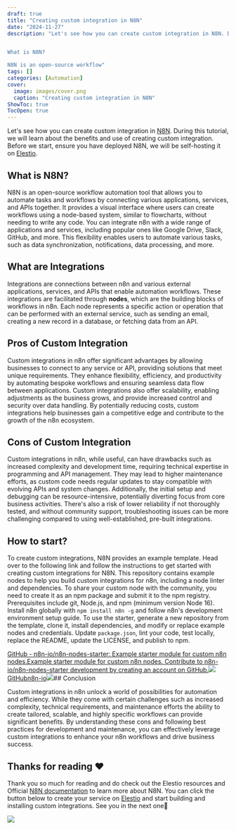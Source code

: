 ```yaml
---
draft: true
title: "Creating custom integration in N8N"
date: "2024-11-27"
description: "Let's see how you can create custom integration in N8N. During this tutorial, we will learn about the benefits and use of creating custom integration. Before we start, ensure you have deployed N8N, we will be self-hosting it on Elestio.


What is N8N?

N8N is an open-source workflow"
tags: []
categories: [Automation]
cover:
  image: images/cover.png
  caption: "Creating custom integration in N8N"
ShowToc: true
TocOpen: true
---
```



Let's see how you can create custom integration in [N8N](https://elest.io/open-source/n8n?ref=blog.elest.io). During this tutorial, we will learn about the benefits and use of creating custom integration. Before we start, ensure you have deployed N8N, we will be self\-hosting it on [Elestio](https://elest.io/open-source/n8n?ref=blog.elest.io).

## What is N8N?

N8N is an open\-source workflow automation tool that allows you to automate tasks and workflows by connecting various applications, services, and APIs together. It provides a visual interface where users can create workflows using a node\-based system, similar to flowcharts, without needing to write any code. You can integrate n8n with a wide range of applications and services, including popular ones like Google Drive, Slack, GitHub, and more. This flexibility enables users to automate various tasks, such as data synchronization, notifications, data processing, and more.

## What are Integrations

Integrations are connections between n8n and various external applications, services, and APIs that enable automation workflows. These integrations are facilitated through **nodes**, which are the building blocks of workflows in n8n. Each node represents a specific action or operation that can be performed with an external service, such as sending an email, creating a new record in a database, or fetching data from an API.

## Pros of Custom Integration

Custom integrations in n8n offer significant advantages by allowing businesses to connect to any service or API, providing solutions that meet unique requirements. They enhance flexibility, efficiency, and productivity by automating bespoke workflows and ensuring seamless data flow between applications. Custom integrations also offer scalability, enabling adjustments as the business grows, and provide increased control and security over data handling. By potentially reducing costs, custom integrations help businesses gain a competitive edge and contribute to the growth of the n8n ecosystem.

## Cons of Custom Integration

Custom integrations in n8n, while useful, can have drawbacks such as increased complexity and development time, requiring technical expertise in programming and API management. They may lead to higher maintenance efforts, as custom code needs regular updates to stay compatible with evolving APIs and system changes. Additionally, the initial setup and debugging can be resource\-intensive, potentially diverting focus from core business activities. There's also a risk of lower reliability if not thoroughly tested, and without community support, troubleshooting issues can be more challenging compared to using well\-established, pre\-built integrations.

## How to start?

To create custom integrations, N8N provides an example template. Head over to the following link and follow the instructions to get started with creating custom integrations for N8N. This repository contains example nodes to help you build custom integrations for n8n, including a node linter and dependencies. To share your custom node with the community, you need to create it as an npm package and submit it to the npm registry. Prerequisites include git, Node.js, and npm (minimum version Node 16\). Install n8n globally with `npm install n8n -g` and follow n8n's development environment setup guide. To use the starter, generate a new repository from the template, clone it, install dependencies, and modify or replace example nodes and credentials. Update `package.json`, lint your code, test locally, replace the README, update the LICENSE, and publish to npm.

[GitHub \- n8n\-io/n8n\-nodes\-starter: Example starter module for custom n8n nodes.Example starter module for custom n8n nodes. Contribute to n8n\-io/n8n\-nodes\-starter development by creating an account on GitHub.![](https://github.githubassets.com/assets/pinned-octocat-093da3e6fa40.svg)GitHubn8n\-io![](https://opengraph.githubassets.com/d51e8112d74ac31c4b7e8c7bd89a8058c80e7e93f2b53b906473d7db1aea3644/n8n-io/n8n-nodes-starter)](https://github.com/n8n-io/n8n-nodes-starter?ref=blog.elest.io)## Conclusion

Custom integrations in n8n unlock a world of possibilities for automation and efficiency. While they come with certain challenges such as increased complexity, technical requirements, and maintenance efforts the ability to create tailored, scalable, and highly specific workflows can provide significant benefits. By understanding these cons and following best practices for development and maintenance, you can effectively leverage custom integrations to enhance your n8n workflows and drive business success.

## **Thanks for reading ❤️**

Thank you so much for reading and do check out the Elestio resources and Official [N8N documentation](https://docs.n8n.io/?ref=blog.elest.io) to learn more about N8N. You can click the button below to create your service on [Elestio](https://elest.io/open-source/n8n?ref=blog.elest.io) and start building and installing custom integrations. See you in the next one👋

[![](https://pub-da36157c854648669813f3f76c526c2b.r2.dev/deploy-on-elestio-black.png)](https://elest.io/open-source/n8n?ref=blog.elest.io)

